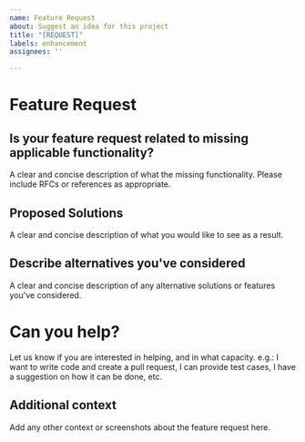 ```yaml
---
name: Feature Request
about: Suggest an idea for this project
title: "[REQUEST]"
labels: enhancement
assignees: ''

---
```


# Feature Request

## Is your feature request related to missing applicable functionality?

A clear and concise description of what the missing functionality. Please include RFCs or references as appropriate.

## Proposed Solutions

A clear and concise description of what you would like to see as a result.

## Describe alternatives you've considered

A clear and concise description of any alternative solutions or features you've considered.

# Can you help?

Let us know if you are interested in helping, and in what capacity. e.g.: I want to write code and create a pull request, I can provide test cases, I have a suggestion on how it can be done, etc.

## Additional context

Add any other context or screenshots about the feature request here.
